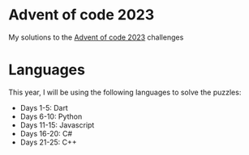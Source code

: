 # Advent of code 2023

My solutions to the [Advent of code 2023](https://adventofcode.com/) challenges

# Languages
This year, I will be using the following languages to solve the puzzles:

- Days 1-5: Dart
- Days 6-10: Python
- Days 11-15: Javascript
- Days 16-20: C#
- Days 21-25: C++
